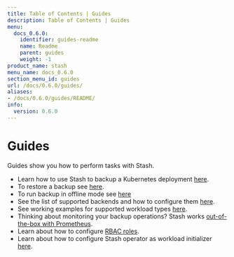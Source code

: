 ```yaml
---
title: Table of Contents | Guides
description: Table of Contents | Guides
menu:
  docs_0.6.0:
    identifier: guides-readme
    name: Readme
    parent: guides
    weight: -1
product_name: stash
menu_name: docs_0.6.0
section_menu_id: guides
url: /docs/0.6.0/guides/
aliases:
- /docs/0.6.0/guides/README/
info:
  version: 0.6.0
---
```


# Guides

Guides show you how to perform tasks with Stash.

- Learn how to use Stash to backup a Kubernetes deployment [here](/docs/0.6.0/guides/backup).
- To restore a backup see [here](/docs/0.6.0/guides/restore).
- To run backup in offline mode see [here](/docs/0.6.0/guides/offline_backup)
- See the list of supported backends and how to configure them [here](/docs/0.6.0/guides/backends).
- See working examples for supported workload types [here](/docs/0.6.0/guides/workloads).
- Thinking about monitoring your backup operations? Stash works [out-of-the-box with Prometheus](/docs/0.6.0/guides/monitoring).
- Learn about how to configure [RBAC roles](/docs/0.6.0/guides/rbac).
- Learn about how to configure Stash operator as workload initializer [here](/docs/0.6.0/guides/initializer).
